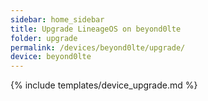 ```yaml
---
sidebar: home_sidebar
title: Upgrade LineageOS on beyond0lte
folder: upgrade
permalink: /devices/beyond0lte/upgrade/
device: beyond0lte
---
```

{% include templates/device_upgrade.md %}
